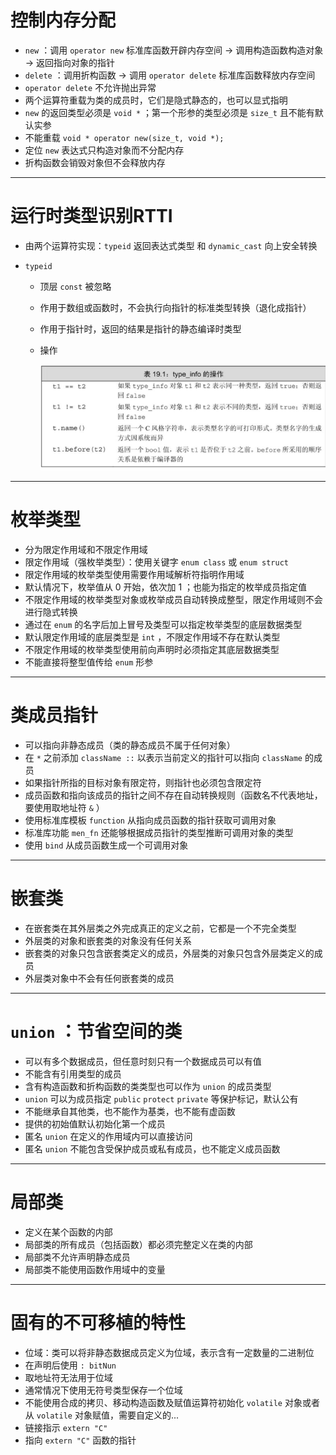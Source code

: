 # **控制内存分配**

- `new` ：调用 `operator new` 标准库函数开辟内存空间 -> 调用构造函数构造对象 -> 返回指向对象的指针
- `delete` ：调用折构函数 -> 调用 `operator delete` 标准库函数释放内存空间
- `operator delete` 不允许抛出异常
- 两个运算符重载为类的成员时，它们是隐式静态的，也可以显式指明
- `new` 的返回类型必须是 `void *` ；第一个形参的类型必须是 `size_t` 且不能有默认实参
- 不能重载 `void * operator new(size_t, void *);`
- 定位 `new` 表达式只构造对象而不分配内存
- 折构函数会销毁对象但不会释放内存

---

# **运行时类型识别RTTI**

- 由两个运算符实现：`typeid` 返回表达式类型 和 `dynamic_cast` 向上安全转换

- `typeid`

  - 顶层 `const` 被忽略

  - 作用于数组或函数时，不会执行向指针的标准类型转换（退化成指针）

  - 作用于指针时，返回的结果是指针的静态编译时类型

  - 操作

    ![第十九章 特殊工具与技术-2022-03-14-21-27-40](https://raw.githubusercontent.com/Be-A-God/Drawing-bed/main/note/%E7%AC%AC%E5%8D%81%E4%B9%9D%E7%AB%A0%20%E7%89%B9%E6%AE%8A%E5%B7%A5%E5%85%B7%E4%B8%8E%E6%8A%80%E6%9C%AF-2022-03-14-21-27-40.png)

---

# **枚举类型**

- 分为限定作用域和不限定作用域
- 限定作用域（强枚举类型）：使用关键字 `enum class` 或 `enum struct`
- 限定作用域的枚举类型使用需要作用域解析符指明作用域
- 默认情况下，枚举值从 0 开始，依次加 1 ；也能为指定的枚举成员指定值
- 不限定作用域的枚举类型对象或枚举成员自动转换成整型，限定作用域则不会进行隐式转换
- 通过在 `enum` 的名字后加上冒号及类型可以指定枚举类型的底层数据类型
- 默认限定作用域的底层类型是 `int` ，不限定作用域不存在默认类型
- 不限定作用域的枚举类型使用前向声明时必须指定其底层数据类型
- 不能直接将整型值传给 `enum` 形参

---

# **类成员指针**

- 可以指向非静态成员（类的静态成员不属于任何对象）
- 在 `*` 之前添加 `className ::` 以表示当前定义的指针可以指向 `className` 的成员
- 如果指针所指的目标对象有限定符，则指针也必须包含限定符
- 成员函数和指向该成员的指针之间不存在自动转换规则（函数名不代表地址，要使用取地址符 `&` ）
- 使用标准库模板 `function` 从指向成员函数的指针获取可调用对象
- 标准库功能 `men_fn` 还能够根据成员指针的类型推断可调用对象的类型
- 使用 `bind` 从成员函数生成一个可调用对象

---

# **嵌套类**

- 在嵌套类在其外层类之外完成真正的定义之前，它都是一个不完全类型
- 外层类的对象和嵌套类的对象没有任何关系
- 嵌套类的对象只包含嵌套类定义的成员，外层类的对象只包含外层类定义的成员
- 外层类对象中不会有任何嵌套类的成员

---

# **`union` ：节省空间的类**

- 可以有多个数据成员，但任意时刻只有一个数据成员可以有值
- 不能含有引用类型的成员
- 含有构造函数和折构函数的类类型也可以作为 `union` 的成员类型
- `union` 可以为成员指定 `public` `protect` `private` 等保护标记，默认公有
- 不能继承自其他类，也不能作为基类，也不能有虚函数
- 提供的初始值默认初始化第一个成员
- 匿名 `union` 在定义的作用域内可以直接访问
- 匿名 `union` 不能包含受保护成员或私有成员，也不能定义成员函数

---

# **局部类**

- 定义在某个函数的内部
- 局部类的所有成员（包括函数）都必须完整定义在类的内部
- 局部类不允许声明静态成员
- 局部类不能使用函数作用域中的变量

---

# **固有的不可移植的特性**

- 位域：类可以将非静态数据成员定义为位域，表示含有一定数量的二进制位
- 在声明后使用 `: bitNun`
- 取地址符无法用于位域
- 通常情况下使用无符号类型保存一个位域
- 不能使用合成的拷贝、移动构造函数及赋值运算符初始化 `volatile` 对象或者从 `volatile` 对象赋值，需要自定义的...
- 链接指示 `extern "C"`
- 指向 `extern "C"` 函数的指针
